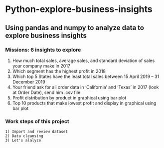 # Python-explore-business-insights
## Using pandas and numpy to analyze data to explore business insights
### Missions: 6 insights to explore 
1) How much total sales, average sales, and standard deviation of sales your company make in 2017
2) Which segment has the highest profit in 2018
3) Which top 5 States have the least total sales between 15 April 2019 – 31 December 2019
4) Your friend ask for all order data in ‘California’ and ‘Texas’ in 2017 (look at Order Date), send him .csv file
5) Profit distribution by product in graphical using bar plot
6) Top 10 products that make lowest profit and display in graphical using bar plot
### Work steps of this project
    1) Import and review dataset
    2) Data cleansing
    3) Let's alalyze
